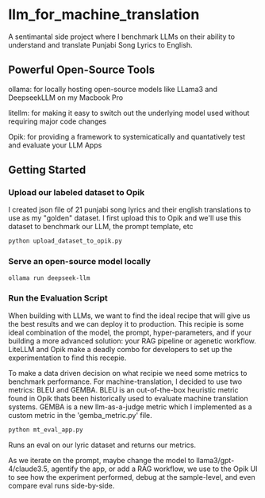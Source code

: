 # llm_for_machine_translation

A sentimantal side project where I benchmark LLMs on their ability to understand and translate Punjabi Song Lyrics to English. 

## Powerful Open-Source Tools 

ollama: for locally hosting open-source models like LLama3 and DeepseekLLM on my Macbook Pro

litellm: for making it easy to switch out the underlying model used without requiring major code changes

Opik: for providing a framework to systemicatically and quantatively test and evaluate your LLM Apps 

## Getting Started 

### Upload our labeled dataset to Opik 

I created json file of 21 punjabi song lyrics and their english translations to use as my "golden" dataset. I first upload this to Opik and we'll use
this dataset to benchmark our LLM, the prompt template, etc

```sh
python upload_dataset_to_opik.py
```

### Serve an open-source model locally 

```sh
ollama run deepseek-llm
```

### Run the Evaluation Script 
When building with LLMs, we want to find the ideal recipe that will give us the best results and we can deploy it to production. This recipie is some ideal combination of the model, the prompt, hyper-parameters, and if your building a more advanced solution: your RAG pipeline or agenetic workflow. LiteLLM and Opik make a deadly combo for developers to set up the experimentation to find this recepie. 

To make a data driven decision on what recipie we need some metrics to benchmark performance. For machine-translation, I decided to use two metrics: BLEU and GEMBA. BLEU is an out-of-the-box heuristic metric found in Opik thats been historically used to evaluate machine translation systems. GEMBA is a new llm-as-a-judge metric which I implemented as a custom metric in the 'gemba_metric.py' file. 

```sh
python mt_eval_app.py
```
Runs an eval on our lyric dataset and returns our metrics. 

As we iterate on the prompt, maybe change the model to llama3/gpt-4/claude3.5, agentify the app, or add a RAG workflow, we use to the Opik UI to see how the experiment performed, debug at the sample-level, and even compare eval runs side-by-side. 











